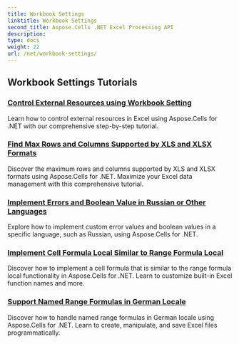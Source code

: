 ```yaml
---
title: Workbook Settings
linktitle: Workbook Settings
second_title: Aspose.Cells .NET Excel Processing API
description: 
type: docs
weight: 22
url: /net/workbook-settings/
---
```


## Workbook Settings Tutorials
### [Control External Resources using Workbook Setting](./control-external-resources/)
Learn how to control external resources in Excel using Aspose.Cells for .NET with our comprehensive step-by-step tutorial.
### [Find Max Rows and Columns Supported by XLS and XLSX Formats](./find-maximum-supported-rows-columns/)
Discover the maximum rows and columns supported by XLS and XLSX formats using Aspose.Cells for .NET. Maximize your Excel data management with this comprehensive tutorial.
### [Implement Errors and Boolean Value in Russian or Other Languages](./implement-errors-in-russian-languages/)
Explore how to implement custom error values and boolean values in a specific language, such as Russian, using Aspose.Cells for .NET.
### [Implement Cell Formula Local Similar to Range Formula Local](./implement-cell-formula-local-similar/)
Discover how to implement a cell formula that is similar to the range formula local functionality in Aspose.Cells for .NET. Learn to customize built-in Excel function names and more.
### [Support Named Range Formulas in German Locale](./support-named-range-formulas-in-german/)
Discover how to handle named range formulas in German locale using Aspose.Cells for .NET. Learn to create, manipulate, and save Excel files programmatically.